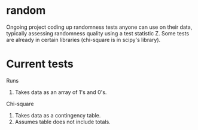 # random
Ongoing project coding up randomness tests anyone can use on their data, typically assessing randomness quality using a test statistic Z. Some tests are already in certain libraries (chi-square is in scipy's library).


# Current tests

Runs 
1. Takes data as an array of 1's and 0's. 


Chi-square 
1. Takes data as a contingency table.
2. Assumes table does not include totals.
